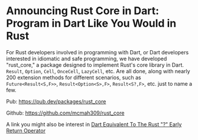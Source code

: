 # Announcing Rust Core in Dart: Program in Dart Like You Would in Rust

For Rust developers involved in programming with Dart, or Dart developers interested in idiomatic and safe programming, we have developed "rust_core," a package designed to implement Rust's core library in Dart. `Result`, `Option`, `Cell`, `OnceCell`, `LazyCell`, etc. Are all done, along with nearly 200 extension methods for different scenarios, such as `Future<Result<S,F>>`, `Result<Option<S>,F>`, `Result<S?,F>`, etc. just to name a few.

Pub: <https://pub.dev/packages/rust_core>

Github: <https://github.com/mcmah309/rust_core>

A link you might also be interest in [Dart Equivalent To The Rust "?" Early Return Operator](https://mcmah309.github.io/rust_core/introduction/quickstart.html#the-rust--operator-and-early-return-key-notion)